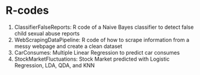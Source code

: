 # R-codes

1. ClassifierFalseReports: R code of a Naive Bayes classifier to detect false child sexual abuse reports
2. WebScrapingDataPipeline: R code of how to scrape information from a messy webpage and create a clean dataset
3. CarConsumes: Multiple Linear Regression to predict car consumes
4. StockMarketFluctuations: Stock Market predicted with Logistic Regression, LDA, QDA, and KNN
